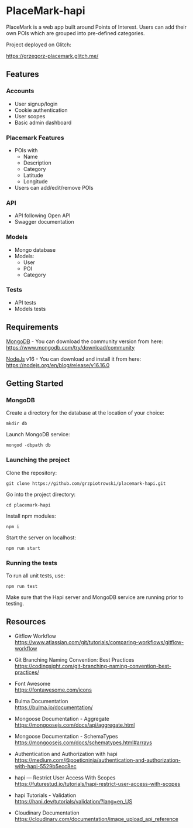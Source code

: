 # PlaceMark-hapi

PlaceMark is a web app built around Points of Interest. Users can add their own POIs which are grouped into pre-defined categories.

Project deployed on Glitch:

https://grzegorz-placemark.glitch.me/

## Features
### Accounts
- User signup/login
- Cookie authentication
- User scopes
- Basic admin dashboard
### Placemark Features
- POIs with
  - Name
  - Description
  - Category
  - Latitude
  - Longitude
- Users can add/edit/remove POIs
### API
- API following Open API
- Swagger documentation
### Models
- Mongo database
- Models:
  - User
  - POI
  - Category
### Tests
- API tests
- Models tests


## Requirements
[MongoDB](https://www.mongodb.com/) - You can download the community version from here: https://www.mongodb.com/try/download/community

[NodeJs](https://nodejs.org/en) v16 - You can download and install it from here: https://nodejs.org/en/blog/release/v16.16.0

## Getting Started
### MongoDB
Create a directory for the database at the location of your choice:
```
mkdir db
```
Launch MongoDB service:
```
mongod -dbpath db
```

### Launching the project
Clone the repository:
```
git clone https://github.com/grzpiotrowski/placemark-hapi.git
```
Go into the project directory:
```
cd placemark-hapi
```
Install npm modules:
```
npm i
```
Start the server on localhost:
```
npm run start
```

### Running the tests
To run all unit tests, use:
```
npm run test
```
Make sure that the Hapi server and MongoDB service are running prior to testing.

## Resources
* Gitflow Workflow \
https://www.atlassian.com/git/tutorials/comparing-workflows/gitflow-workflow

* Git Branching Naming Convention: Best Practices \
https://codingsight.com/git-branching-naming-convention-best-practices/

* Font Awesome \
https://fontawesome.com/icons

* Bulma Documentation \
https://bulma.io/documentation/

* Mongoose Documentation - Aggregate \
https://mongoosejs.com/docs/api/aggregate.html

* Mongoose Documentation - SchemaTypes \
https://mongoosejs.com/docs/schematypes.html#arrays

* Authentication and Authorization with hapi \
https://medium.com/@poeticninja/authentication-and-authorization-with-hapi-5529b5ecc8ec

* hapi — Restrict User Access With Scopes \
https://futurestud.io/tutorials/hapi-restrict-user-access-with-scopes

* hapi Tutorials - Validation \
https://hapi.dev/tutorials/validation/?lang=en_US

* Cloudinary Documentation \
https://cloudinary.com/documentation/image_upload_api_reference